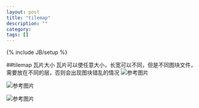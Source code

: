 ```yaml
---
layout: post
title: "tilemap"
description: ""
category: 
tags: []
---
```

{% include JB/setup %}

##tilemap 瓦片大小
瓦片可以使任意大小，长宽可以不同，但是不同图块文件，需要放在不同的层，否则会出现图块错乱的情况
![参考图片](https://github.com/sanyuancap/myBlogPic/blob/master/tilemap/tilemap1.png)

![参考图片](https://github.com/sanyuancap/myBlogPic/blob/master/tilemap/tilemap2.png)

![参考图片](https://github.com/sanyuancap/myBlogPic/blob/master/tilemap/tilemap3.png)